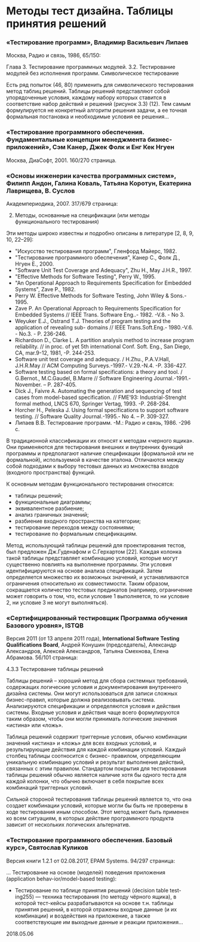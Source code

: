# Методы тест дизайна. Таблицы принятия решений

### «Тестирование программ», Владимир Васильевич Липаев

Москва, Радио и связь, 1986, 65/150:

Глава 3. Тестирование программных модулей. 3.2. Тестирование модулей без исполнения программ. Символическое тестирование

Есть ряд попыток (46, 80) применить для символического тестирования метод таблиц решений. Таблицы решений представляют собой упорядоченные условия, каждому набору которых ставится в соответствие набор действий и решений (рисунок 3.3) (12). Тем самым формулируется не конкретный алгоритм решения задачи, а ее точная формальная постановка и необходимые условия ее решения...

### «Тестирование программного обеспечения. Фундаментальные концепции менеджмента бизнес-приложений», Сэм Канер, Джек Фолк и Енг Кек Нгуен

Москва, ДиаСофт, 2001. 160/270 страница.

### «Основы инженерии качества программных систем», Филипп Андон, Галина Коваль, Татьяна Коротун, Екатерина Лаврищева, В. Суслов

Академпериодика, 2007. 317/679 страница:

2. Методы, основанные на спецификации (или методы функционального тестирования)

Эти методы широко известны и подробно описаны в литературе [2, 8, 9, 10, 22–29]:
- "Искусство тестирования программ", Гленфорд Майерс, 1982.
- "Тестирование программного обеспечения", Канер С., Фолк Д., Нгуен Е., 2000.
- "Software Unit Test Coverage and Adequacy", Zhu H., May J.H.R., 1997.
- "Effective Methods for Software Testing", Perry W., 1995.
- "An Operational Approach to Requirements Specification for Embedded Systems", Zave P., 1982.
- Perry W. Effective Methods for Software Testing, John Wiley & Sons.- 1995.
- Zave P. An Operational Approach to Requirements Specification for Embedded Systems // IEEE Trans. Software Eng..- 1982. -V.8. - No 3.
- Weyuker E.J., Ostrand T.J. Theories of program testing and the application of revealing sub- domains // IEEE Trans.Soft.Eng.- 1980.-V.6. - No.3. - P. 236-246.
- Richardson D., Clarke L. A partition analysis method to increase program reliability. // in proc. of yet 5th international Conf. Soft. Eng., San Diego, CA, mar.9-12, 1981, -P. 244-253.
- Software unit test coverage and adequacy. / H.Zhu., P.A.V.Hall, J.H.R.May // ACM Computing Surveys.-1997.- V.29.-N.4. -P. 336-427.
- Software testing based on formal specifications: a theory and tool. / G.Bernot., M.C.Gaudel, B.Marre // Software Engineering Journal.-1991.- November. – P. 287-405.
- Dick J., Faivre A. Automating the generation and sequencing of test cases from model-based specification. // FME’93: Industrial-Strenght formal method, LNCS 670, Springer Vertag, 1993. -P. 268-284.
- Horcher H., Peleska J. Using formal specifications to support software testing. // Software Quality Journal.-1995.- No 4. – P. 309-327.
- Липаев В.В. Тестирование программ. -М.: Радио и связь, 1986. -296 с.

В традиционной классификации их относят к методам «черного ящика». Они применяются для тестирования внешних и внутренних функций программы и предполагают наличие спецификации (формальной или не формальной), используемой в качестве эталона. Отличаются между собой подходами к выбору тестовых данных из множества входов (входного пространства) функций.

К основным методам функционального тестирования относятся:

- таблицы решений;
- функциональные диаграммы;
- эквивалентное разбиение;
- анализ граничных значений;
- разбиение входного пространства на категории;
- тестирование переходов между состояниями;
- тестирование по формальным спецификациям.

Метод, использующий таблицы решений для проектирования тестов, был
предложен Дж.Гуденафом и С.Герхартом [22]. Каждая колонка такой таблицы представляет комбинацию условий, которые могут существенно повлиять на выполнение программы. Эти условия идентифицируются на основе анализа спецификаций. Затем определяется множество их возможных значений, и устанавливаются ограничения относительно их совместимости. Таким образом, сокращается количество тестовых предикатов (например, ограничение может говорить о том, что, если условие 1 выполняется, то ни условие 2, ни условие 3 не могут выполняться).

### «Сертифицированный тестировщик Программа обучения Базового уровня», ISTQB

Версия 2011 (от 13 апреля 2011 года), **International Software Testing Qualifications Board**, Андрей Конушин (председатель), Александр Александров, Алексей Александров, Татьяна Смехнова, Елена Абрамова. 56/101 страница:

4.3.3 Тестирование таблицы решений

Таблицы решений – хороший метод для сбора системных требований, содержащих логические условия и документирования внутреннего дизайна системы. Они могут использоваться для записи сложных бизнес-правил, которые должна реализовывать система. Анализируются спецификации и определяются условия и действия системы. Входные условия и действия чаще всего формулируются таким образом, чтобы они могли принимать логические значения «истина» или «ложь».

Таблица решений содержит триггерные условия, обычно комбинации значений «истина» и «ложь» для всех входных условий, и результирующие действия для каждой комбинации условий. Каждый столбец таблицы соотносится с бизнес- правилом, определяющим уникальную комбинацию условий и результат выполнения действий, связанных с этим правилом. Стандартом покрытия для тестирования таблицы решений обычно является наличие хотя бы одного теста для каждой колонки, что обычно включает в себя покрытие всех комбинаций триггерных условий.

Сильной стороной тестирования таблицы решений является то, что она создает комбинации условий, которые могли бы быть не проверены в ходе тестирования иным способом. Этот метод может быть применен ко всем ситуациям, в которых действие программного продукта зависит от нескольких логических альтернатив.

### «Тестирование программного обеспечения. Базовый курс», Святослав Куликов

Версия книги 1.2.1 от 02.08.2017, EPAM Systems. 94/297 страница:

... Тестирование на основе (моделей) поведения приложения (application behav-ior/model-based testing): 

- Тестирование по таблице принятия решений (decision table test-ing255) — техника тестирования (по методу чёрного ящика), в которой тест-кейсы разрабатываются на основе т.н. таблицы принятия решений, в которой отражены входные данные (и их комбинации) и воздействия на приложение, а также соответствующие им выходные данные и реакции приложения...

2018.05.06